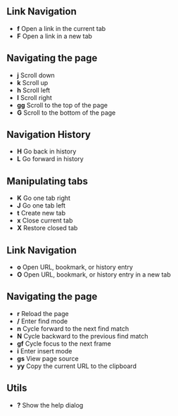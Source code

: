 ## Link Navigation

- **f** Open a link in the current tab
- **F** Open a link in a new tab

## Navigating the page

- **j** Scroll down
- **k** Scroll up
- **h** Scroll left
- **l** Scroll right
- **gg** Scroll to the top of the page
- **G** Scroll to the bottom of the page

## Navigation History

- **H** Go back in history
- **L** Go forward in history

## Manipulating tabs

- **K** Go one tab right
- **J** Go one tab left
- **t** Create new tab
- **x** Close current tab
- **X** Restore closed tab

## Link Navigation

- **o** Open URL, bookmark, or history entry
- **O** Open URL, bookmark, or history entry in a new tab

## Navigating the page

- **r** Reload the page
- **/** Enter find mode
- **n** Cycle forward to the next find match
- **N** Cycle backward to the previous find match
- **gf** Cycle focus to the next frame
- **i** Enter insert mode
- **gs** View page source
- **yy** Copy the current URL to the clipboard

## Utils

- **?** Show the help dialog